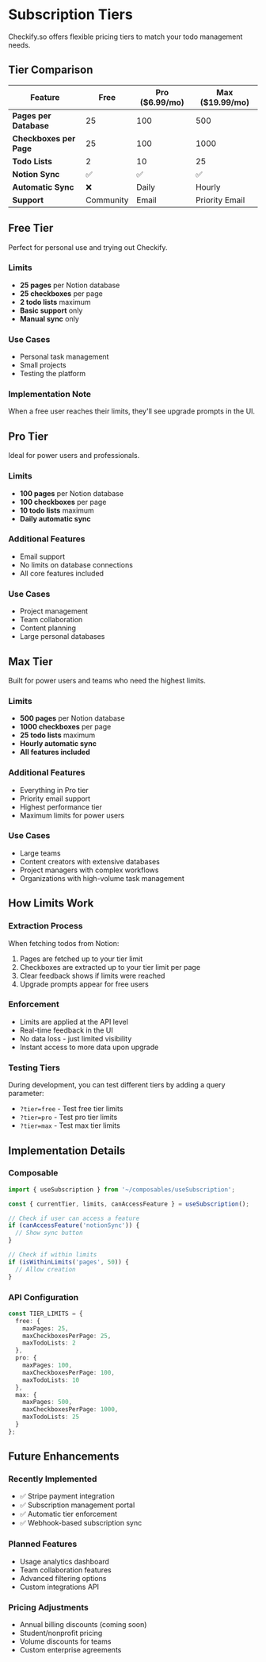 # Subscription Tiers

Checkify.so offers flexible pricing tiers to match your todo management needs.

## Tier Comparison

| Feature | Free | Pro ($6.99/mo) | Max ($19.99/mo) |
|---------|------|----------------|------------------|
| **Pages per Database** | 25 | 100 | 500 |
| **Checkboxes per Page** | 25 | 100 | 1000 |
| **Todo Lists** | 2 | 10 | 25 |
| **Notion Sync** | ✅ | ✅ | ✅ |
| **Automatic Sync** | ❌ | Daily | Hourly |
| **Support** | Community | Email | Priority Email |

## Free Tier

Perfect for personal use and trying out Checkify.

### Limits
- **25 pages** per Notion database
- **25 checkboxes** per page
- **2 todo lists** maximum
- **Basic support** only
- **Manual sync** only

### Use Cases
- Personal task management
- Small projects
- Testing the platform

### Implementation Note
When a free user reaches their limits, they'll see upgrade prompts in the UI.

## Pro Tier

Ideal for power users and professionals.

### Limits
- **100 pages** per Notion database
- **100 checkboxes** per page
- **10 todo lists** maximum
- **Daily automatic sync**

### Additional Features
- Email support
- No limits on database connections
- All core features included

### Use Cases
- Project management
- Team collaboration
- Content planning
- Large personal databases

## Max Tier

Built for power users and teams who need the highest limits.

### Limits
- **500 pages** per Notion database
- **1000 checkboxes** per page
- **25 todo lists** maximum
- **Hourly automatic sync**
- **All features included**

### Additional Features
- Everything in Pro tier
- Priority email support
- Highest performance tier
- Maximum limits for power users

### Use Cases
- Large teams
- Content creators with extensive databases
- Project managers with complex workflows
- Organizations with high-volume task management

## How Limits Work

### Extraction Process
When fetching todos from Notion:
1. Pages are fetched up to your tier limit
2. Checkboxes are extracted up to your tier limit per page
3. Clear feedback shows if limits were reached
4. Upgrade prompts appear for free users

### Enforcement
- Limits are applied at the API level
- Real-time feedback in the UI
- No data loss - just limited visibility
- Instant access to more data upon upgrade

### Testing Tiers
During development, you can test different tiers by adding a query parameter:
- `?tier=free` - Test free tier limits
- `?tier=pro` - Test pro tier limits
- `?tier=max` - Test max tier limits

## Implementation Details

### Composable
```typescript
import { useSubscription } from '~/composables/useSubscription';

const { currentTier, limits, canAccessFeature } = useSubscription();

// Check if user can access a feature
if (canAccessFeature('notionSync')) {
  // Show sync button
}

// Check if within limits
if (isWithinLimits('pages', 50)) {
  // Allow creation
}
```

### API Configuration
```typescript
const TIER_LIMITS = {
  free: {
    maxPages: 25,
    maxCheckboxesPerPage: 25,
    maxTodoLists: 2
  },
  pro: {
    maxPages: 100,
    maxCheckboxesPerPage: 100,
    maxTodoLists: 10
  },
  max: {
    maxPages: 500,
    maxCheckboxesPerPage: 1000,
    maxTodoLists: 25
  }
};
```

## Future Enhancements

### Recently Implemented
- ✅ Stripe payment integration
- ✅ Subscription management portal
- ✅ Automatic tier enforcement
- ✅ Webhook-based subscription sync

### Planned Features
- Usage analytics dashboard
- Team collaboration features
- Advanced filtering options
- Custom integrations API

### Pricing Adjustments
- Annual billing discounts (coming soon)
- Student/nonprofit pricing
- Volume discounts for teams
- Custom enterprise agreements